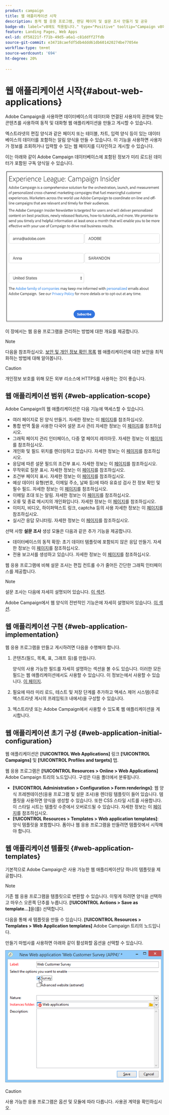 ```yaml
---
product: campaign
title: 웹 애플리케이션 시작
description: 동적 웹 응용 프로그램, 랜딩 페이지 및 설문 조사 만들기 및 공유
badge-v8: label="v8에도 적용됩니다." type="Positive" tooltip="Campaign v8에도 적용됩니다."
feature: Landing Pages, Web Apps
exl-id: df58221f-f71b-49d5-a6a1-c81ddff27fdb
source-git-commit: e34718caefdf5db4ddd61db601420274be77054e
workflow-type: tm+mt
source-wordcount: '694'
ht-degree: 20%

---
```


# 웹 애플리케이션 시작{#about-web-applications}



Adobe Campaign을 사용하면 데이터베이스의 데이터와 연결된 사용자의 권한에 맞는 콘텐츠를 사용하여 동적 및 대화형 웹 애플리케이션을 만들고 게시할 수 있습니다.

엑스트라넷의 편집 양식과 같은 페이지 또는 테이블, 차트, 입력 양식 등이 있는 데이터베이스의 데이터를 포함하는 알림 양식을 만들 수 있습니다. 이 기능을 사용하면 사용자가 정보를 조회하거나 입력할 수 있는 웹 페이지를 디자인하고 게시할 수 있습니다.

이는 아래와 같이 Adobe Campaign 데이터베이스에 포함된 정보가 미리 로드된 데이터가 포함된 구독 양식일 수 있습니다.

![](assets/webapp_form_sample.png)

이 장에서는 웹 응용 프로그램을 관리하는 방법에 대한 개요를 제공합니다.

>[!NOTE]
>
>다음을 참조하십시오. [보안 및 개인 정보 확인 목록](https://helpx.adobe.com/kr/campaign/kb/acc-security.html) 웹 애플리케이션에 대한 보안을 최적화하는 방법에 대해 알아봅니다.

>[!CAUTION]
>
>개인정보 보호를 위해 모든 외부 리소스에 HTTPS를 사용하는 것이 좋습니다.

## 웹 애플리케이션 범위 {#web-application-scope}

Adobe Campaign의 웹 애플리케이션은 다음 기능에 액세스할 수 있습니다.

* 여러 페이지로 된 양식 만들기. 자세한 정보는 이 [페이지](about-web-forms.md)를 참조하십시오.
* 통합 번역 툴을 사용한 다국어 설문 조사 관리 자세한 정보는 이 [페이지](translating-a-web-application.md)를 참조하십시오.
* 그래픽 페이지 관리 인터페이스, 다중 열 페이지 레이아웃. 자세한 정보는 이 [페이지](designing-a-web-application.md)를 참조하십시오.
* 개인화 및 필드 위치를 렌더링하고 있습니다. 자세한 정보는 이 [페이지](editing-content.md#adding-personalization-content)를 참조하십시오.
* 응답에 따른 설문 필드의 조건부 표시. 자세한 정보는 이 [페이지](form-rendering.md#defining-fields-conditional-display)를 참조하십시오.
* 무작위로 질문 표시. 자세한 정보는 이 [페이지](../../surveys/using/building-a-survey.md#adding-questions)를 참조하십시오.
* 조건부 페이지 표시. 자세한 정보는 이 [페이지](defining-web-forms-page-sequencing.md#conditional-page-display)를 참조하십시오.
* 예상 데이터 유형(번호, 이메일 주소, 날짜 등)에 따라 유효성 검사 전 정보 확인 및 필수 필드. 자세한 정보는 이 [페이지](form-rendering.md#defining-control-settings)를 참조하십시오.
* 이메일 초대 또는 알림. 자세한 정보는 이 [페이지](publishing-a-web-form.md#delivering-a-form-via-email)를 참조하십시오.
* 오류 및 종료 메시지의 개인화입니다. 자세한 정보는 이 [페이지](defining-web-forms-properties.md#setting-up-an-error-page)를 참조하십시오.
* 이미지, 비디오, 하이퍼텍스트 링크, captcha 등의 사용 자세한 정보는 이 [페이지](editing-content.md)를 참조하십시오.
* 실시간 응답 모니터링. 자세한 정보는 이 [페이지](../../surveys/using/publish-track-and-use-collected-data.md#response-tracking)를 참조하십시오.

선택 사항 **설문 조사** 생성 모듈은 다음과 같은 추가 기능을 제공합니다.

* 데이터베이스의 동적 확장: 초기 데이터 템플릿에 포함되지 않은 응답 만들기. 자세한 정보는 이 [페이지](../../surveys/using/managing-answers.md#storing-collected-answers)를 참조하십시오.
* 전용 보고서를 생성하고 있습니다. 자세한 정보는 이 [페이지](../../surveys/using/publish-track-and-use-collected-data.md#reports-on-surveys)를 참조하십시오.

웹 응용 프로그램에 비해 설문 조사는 편집 컨트롤 수가 줄어든 간단한 그래픽 인터페이스를 제공합니다.

>[!NOTE]
>
>설문 조사는 다음에 자세히 설명되어 있습니다. [이 섹션](../../surveys/using/about-surveys.md).
>
>Adobe Campaign에서 웹 양식의 전반적인 기능은에 자세히 설명되어 있습니다. [이 섹션](about-web-forms.md).

## 웹 애플리케이션 구현 {#web-application-implementation}

웹 응용 프로그램을 만들고 게시하려면 다음을 수행해야 합니다.

1. 콘텐츠(필드, 목록, 표, 그래프 등)를 만듭니다.

   양식의 사용 가능한 필드를 자세히 설명하는 섹션을 볼 수도 있습니다. 이러한 모든 필드는 웹 애플리케이션에서도 사용할 수 있습니다. 이 정보는에서 사용할 수 있습니다. [이 페이지](adding-fields-to-a-web-form.md).

1. 필요에 따라 미리 로드, 테스트 및 저장 단계를 추가하고 액세스 제어 시스템(주로 엑스트라넷 게시의 프레임워크 내에서)을 구성할 수 있습니다.
1. 엑스트라넷 또는 Adobe Campaign에서 사용할 수 있도록 웹 애플리케이션을 게시합니다.

## 웹 애플리케이션 초기 구성 {#web-application-initial-configuration}

웹 애플리케이션은 **[!UICONTROL Web Applications]** 링크 **[!UICONTROL Campaigns]** 및 **[!UICONTROL Profiles and targets]** 탭.

웹 응용 프로그램은 **[!UICONTROL Resources > Online > Web Applications]** Adobe Campaign 트리의 노드입니다. 구성은 다음 폴더에서 분류됩니다.

* **[!UICONTROL Administration > Configuration > Form renderings]**: 웹 양식 프레젠테이션(응용 프로그램 및 설문 조사)용 렌더링 템플릿이 들어 있습니다. 템플릿을 사용하면 양식을 생성할 수 있습니다. 또한 CSS 스타일 시트를 사용합니다. 이 스타일 시트는 템플릿 수준에서 오버로드될 수 있습니다. 자세한 정보는 이 [페이지](form-rendering.md#selecting-the-form-rendering-template)를 참조하십시오.
* **[!UICONTROL Resources > Templates > Web application templates]**: 양식 템플릿을 포함합니다. 폼이나 웹 응용 프로그램을 만들려면 템플릿에서 시작해야 합니다.

## 웹 애플리케이션 템플릿 {#web-application-templates}

기본적으로 Adobe Campaign은 사용 가능한 웹 애플리케이션당 하나의 템플릿을 제공합니다.

>[!NOTE]
>
>기존 웹 응용 프로그램을 템플릿으로 변환할 수 있습니다. 이렇게 하려면 양식을 선택하고 마우스 오른쪽 단추를 누릅니다. **[!UICONTROL Actions > Save as template...]**&#x200B;을(를) 선택합니다.

다음을 통해 새 템플릿을 만들 수 있습니다. **[!UICONTROL Resources > Templates > Web Application templates]** Adobe Campaign 트리의 노드입니다.

만들기 마법사를 사용하면 아래와 같이 활성화할 옵션을 선택할 수 있습니다.

![](assets/webapp_create_template.png)

>[!CAUTION]
>
>사용 가능한 응용 프로그램은 옵션 및 모듈에 따라 다릅니다. 사용권 계약을 확인하십시오.
